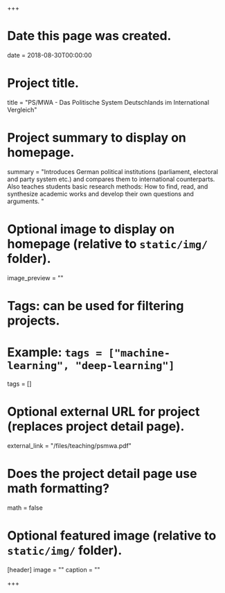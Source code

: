 +++
# Date this page was created.
date = 2018-08-30T00:00:00

# Project title.
title = "PS/MWA - Das Politische System Deutschlands im International Vergleich"

# Project summary to display on homepage.
summary = "Introduces German political institutions  (parliament, electoral and party system etc.) and compares them to international counterparts. Also teaches students basic research methods: How to find, read, and synthesize academic works and develop their own questions and arguments. "

# Optional image to display on homepage (relative to `static/img/` folder).
image_preview = ""

# Tags: can be used for filtering projects.
# Example: `tags = ["machine-learning", "deep-learning"]`
tags = []

# Optional external URL for project (replaces project detail page).
external_link = "/files/teaching/psmwa.pdf"

# Does the project detail page use math formatting?
math = false

# Optional featured image (relative to `static/img/` folder).
[header]
image = ""
caption = ""

+++

